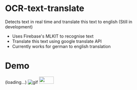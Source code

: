# OCR-text-translate
Detects text in real time and translate this text to english
(Still in development)

- Uses Firebase's MLKIT to recognise text 
- Translate this text using google translate API
- Currently works for german to english translation

# Demo
(loading...)
![gif](output.gif)
<img src="https://github.com/spiyer99/OCR-text-translate/master/output.gif" height="24" width="48">


